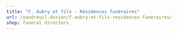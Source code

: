 ```yaml
---
title: "F. Aubry et fils - Résidences funéraires"
url: /vaudreuil-dorion/f-aubry-et-fils-residences-funeraires/
shop: funeral directors
---
```

